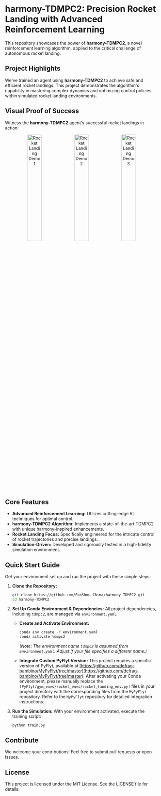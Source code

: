 # harmony-TDMPC2: Precision Rocket Landing with Advanced Reinforcement Learning

This repository showcases the power of **harmony-TDMPC2**, a novel reinforcement learning algorithm, applied to the critical challenge of autonomous rocket landing.

## Project Highlights

We've trained an agent using **harmony-TDMPC2** to achieve safe and efficient rocket landings. This project demonstrates the algorithm's capability in mastering complex dynamics and optimizing control policies within simulated rocket landing environments.

## Visual Proof of Success

Witness the **harmony-TDMPC2** agent's successful rocket landings in action:

<p align="center">
  <img src="https://github.com/PaoShou-China/harmony-TDMPC2/blob/main/video/1.gif" width="30%" alt="Rocket Landing Demo 1"/>
  <img src="https://github.com/PaoShou-China/harmony-TDMPC2/blob/main/video/2.gif" width="30%" alt="Rocket Landing Demo 2"/>
  <img src="https://github.com/PaoShou-China/harmony-TDMPC2/blob/main/video/3.gif" width="30%" alt="Rocket Landing Demo 3"/>
</p>

## Core Features

*   **Advanced Reinforcement Learning:** Utilizes cutting-edge RL techniques for optimal control.
*   **harmony-TDMPC2 Algorithm:** Implements a state-of-the-art TDMPC2 with unique harmony-inspired enhancements.
*   **Rocket Landing Focus:** Specifically engineered for the intricate control of rocket trajectories and precise landings.
*   **Simulation-Driven:** Developed and rigorously tested in a high-fidelity simulation environment.

## Quick Start Guide

Get your environment set up and run the project with these simple steps:

1.  **Clone the Repository:**
    ```bash
    git clone https://github.com/PaoShou-China/harmony-TDMPC2.git
    cd harmony-TDMPC2
    ```

2.  **Set Up Conda Environment & Dependencies:**
    All project dependencies, including `tdmpc2`, are managed via `environment.yaml`.

    *   **Create and Activate Environment:**
        ```bash
        conda env create -f environment.yaml
        conda activate tdmpc2
        ```
        *(Note: The environment name `tdmpc2` is assumed from `environment.yaml`. Adjust if your file specifies a different name.)*

    *   **Integrate Custom PyFlyt Version:**
        This project requires a specific version of PyFlyt, available at [https://github.com/defrag-bambino/MyPyFlyt/tree/master](https://github.com/defrag-bambino/MyPyFlyt/tree/master).
        After activating your Conda environment, please manually replace the `[PyFlyt/gym_envs/rocket_envs/rocket_landing_env.py]` files in your project directory with the corresponding files from the `MyPyFlyt` repository. Refer to the `MyPyFlyt` repository for detailed integration instructions.

3.  **Run the Simulation:**
    With your environment activated, execute the training script:
    ```bash
    python train.py
    ```

## Contribute

We welcome your contributions! Feel free to submit pull requests or open issues.

## License

This project is licensed under the MIT License. See the [LICENSE](LICENSE) file for details.
